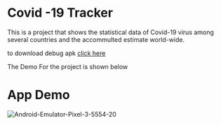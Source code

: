 # Covid -19 Tracker


This is a project that shows the statistical data of Covid-19 virus among several countries and the accommulted estimate world-wide.



to download debug apk [click here ](https://drive.google.com/file/d/13SqLj1HurrQuR69d8U9avydoVqALcNfk/view?usp=sharing)




The Demo For the project is shown below





# App Demo
![Android-Emulator-Pixel-3-5554-20](https://user-images.githubusercontent.com/42491873/90890187-67e50400-e3b1-11ea-9557-8675a79492d7.gif)


